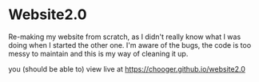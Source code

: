 # Website2.0
 Re-making my website from scratch, as I didn't really know what I was doing when I started the other one. I'm aware of the bugs, the code is too messy to maintain and this is my way of cleaning it up.

you (should be able to) view live at https://chooger.github.io/website2.0
